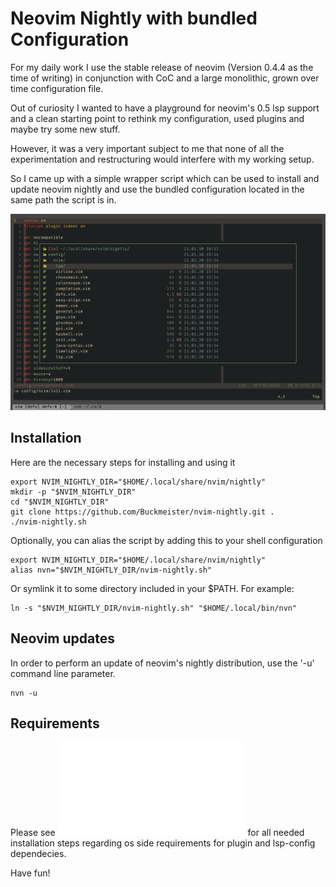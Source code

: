 # Neovim Nightly with bundled Configuration

For my daily work I use the stable release of neovim (Version 0.4.4 as the time of writing)
in conjunction with CoC and a large monolithic, grown over time configuration
file.

Out of curiosity I wanted to have a playground for neovim's 0.5 lsp support and
a clean starting point to rethink my configuration, used plugins and maybe try
some new stuff.

However, it was a very important subject to me that none of all the experimentation
and restructuring would interfere with my working setup.

So I came up with a simple wrapper script which can be used to install and
update neovim nightly and use the bundled configuration located in the same
path the script is in.

![screenshot](https://github.com/Buckmeister/nvim-nightly/raw/master/docs/Screenshot.png "Screenshot of neovim with defx opened in centered, border decorated floating window")

## Installation

Here are the necessary steps for installing and using it

```
export NVIM_NIGHTLY_DIR="$HOME/.local/share/nvim/nightly"
mkdir -p "$NVIM_NIGHTLY_DIR"
cd "$NVIM_NIGHTLY_DIR"
git clone https://github.com/Buckmeister/nvim-nightly.git .
./nvim-nightly.sh
```

Optionally, you can alias the script by adding this to your shell
configuration

```
export NVIM_NIGHTLY_DIR="$HOME/.local/share/nvim/nightly"
alias nvn="$NVIM_NIGHTLY_DIR/nvim-nightly.sh"
```

Or symlink it to some directory included in your $PATH. For example:

```
ln -s "$NVIM_NIGHTLY_DIR/nvim-nightly.sh" "$HOME/.local/bin/nvn"
```

## Neovim updates

In order to perform an update of neovim's nightly distribution, use the
'-u' command line parameter.

```
nvn -u
```

## Requirements

Please see ![requirements](docs/requirements.md "Recommended steps for
installation of os side requirement") for all needed installation steps
regarding os side requirements for plugin and lsp-config dependecies.

Have fun!
